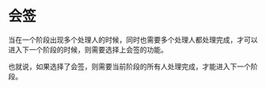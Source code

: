 # 会签

当在一个阶段出现多个处理人的时候，同时也需要多个处理人都处理完成，才可以进入下一个阶段的时候，则需要选择上会签的功能。

也就说，如果选择了会签，则需要当前阶段的所有人处理完成，才能进入下一个阶段。
